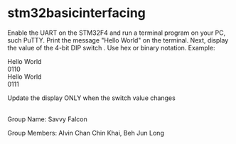# stm32basicinterfacing

Enable the UART on the STM32F4 and run a terminal program on your PC, such PuTTY.  Print the message "Hello World" on the terminal.
Next, display the value of the 4-bit DIP switch . Use hex or binary notation. Example:

Hello World
<br>
0110
<br>
Hello World
<br>
0111
<br>


Update the display ONLY when the switch value changes
<br>
<br>

Group Name: Savvy Falcon

Group Members: Alvin Chan Chin Khai, Beh Jun Long
